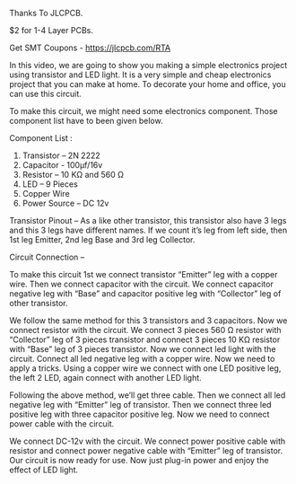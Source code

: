 Thanks To JLCPCB.

$2 for 1-4 Layer PCBs.

Get SMT Coupons - https://jlcpcb.com/RTA


In this video, we are going to show you making a simple electronics project using transistor and LED light. It is a very simple and cheap electronics project that you can make at home. To decorate your home and office, you can use this circuit.


To make this circuit, we might need some electronics component. Those component list have to been given below.


Component List :
1. Transistor – 2N 2222
2. Capacitor - 100µf/16v
3. Resistor – 10 KΩ and 560 Ω
4. LED – 9 Pieces
5. Copper Wire
6. Power Source – DC 12v 



Transistor Pinout – As a like other transistor, this transistor also have 3 legs and this 3 legs have different names. If we count it’s leg from left side, then 1st leg Emitter, 2nd leg Base and 3rd leg Collector.



Circuit Connection – 

To make this circuit 1st we connect transistor “Emitter” leg with a copper wire. Then we connect capacitor with the circuit. We connect capacitor negative leg with “Base” and capacitor positive leg with “Collector” leg of other transistor.

We follow the same method for this 3 transistors and 3 capacitors. Now we connect resistor with the circuit. We connect 3 pieces 560 Ω resistor with “Collector” leg of 3 pieces transistor and connect 3 pieces 10 KΩ resistor with “Base” leg of 3 pieces transistor.
Now we connect led light with the circuit. Connect all led negative leg with a copper wire. Now we need to apply a tricks. Using a copper wire we connect with one LED positive leg, the left 2 LED, again connect with another LED light.

Following the above method, we’ll get three cable. Then we connect all led negative leg with “Emitter” leg of transistor. Then we connect three led positive leg with three capacitor positive leg. Now we need to connect power cable with the circuit.

We connect DC-12v  with the circuit. We connect power positive cable with resistor and connect power negative cable with “Emitter” leg of transistor.
Our circuit is now ready for use. Now just plug-in power and enjoy the effect of LED light.
